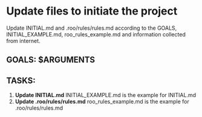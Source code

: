 # Update files to initiate the project
Update INITIAL.md and .roo/rules/rules.md according to the GOALS, INITIAL_EXAMPLE.md, roo_rules_example.md and information collected from internet.


## GOALS: $ARGUMENTS

## TASKS:
1. **Update INITIAL.md**
INITIAL_EXAMPLE.md is the example for INITIAL.md
2. **Update .roo/rules/rules.md**
roo_rules_example.md is the example for .roo/rules/rules.md

